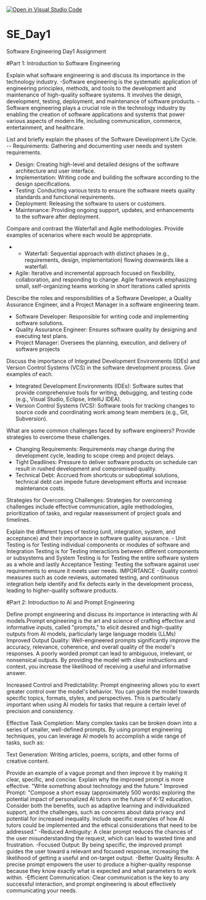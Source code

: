 [![Open in Visual Studio Code](https://classroom.github.com/assets/open-in-vscode-2e0aaae1b6195c2367325f4f02e2d04e9abb55f0b24a779b69b11b9e10269abc.svg)](https://classroom.github.com/online_ide?assignment_repo_id=18676153&assignment_repo_type=AssignmentRepo)
# SE_Day1
Software Engineering Day1 Assignment

#Part 1: Introduction to Software Engineering

Explain what software engineering is and discuss its importance in the technology industry.
-Software engineering is the systematic application
of engineering principles, methods, and tools to the development and maintenance of
high-quality software systems. It involves the design, development, testing,
deployment, and maintenance of software products.
-Software engineering plays a crucial role in
the technology industry by enabling the creation of software applications and systems
that power various aspects of modern life, including communication, commerce,
entertainment, and healthcare.

List and briefly explain the phases of the Software Development Life Cycle.
-- Requirements: Gathering and documenting user needs and system requirements.
 - Design: Creating high-level and detailed designs of the software architecture and user
interface.
 - Implementation: Writing code and building the software according to the design
specifications.
 - Testing: Conducting various tests to ensure the software meets quality standards and
functional requirements.
 - Deployment: Releasing the software to users or customers.
 - Maintenance: Providing ongoing support, updates, and enhancements to the software after
deployment.


Compare and contrast the Waterfall and Agile methodologies. Provide examples of scenarios where each would be appropriate.
- - Waterfall: Sequential approach with distinct phases (e.g., requirements, design,
implementation) flowing downwards like a waterfall.
 - Agile: Iterative and incremental approach focused on flexibility, collaboration, and
responding to change. Agile framework emphasizing small, self-organizing teams working in
short iterations called sprints

Describe the roles and responsibilities of a Software Developer, a Quality Assurance Engineer, and a Project Manager in a software engineering team.
 - Software Developer: Responsible for writing code and implementing software solutions.
 - Quality Assurance Engineer: Ensures software quality by designing and executing test
plans.
 - Project Manager: Oversees the planning, execution, and delivery of software projects

Discuss the importance of Integrated Development Environments (IDEs) and Version Control Systems (VCS) in the software development process. Give examples of each.
- Integrated Development Environments (IDEs): Software suites that provide
comprehensive tools for writing, debugging, and testing code (e.g., Visual Studio, Eclipse,
IntelliJ IDEA).
 - Version Control Systems (VCS): Software tools for tracking changes to source code and
coordinating work among team members (e.g., Git, Subversion).
 
What are some common challenges faced by software engineers? Provide strategies to overcome these challenges.
- Changing Requirements: Requirements may change during the development cycle,
leading to scope creep and project delays.
 - Tight Deadlines: Pressure to deliver software products on schedule can result in rushed
development and compromised quality.
 - Technical Debt: Accrued from shortcuts or suboptimal solutions, technical debt can
impede future development efforts and increase maintenance costs.

Strategies for Overcoming Challenges: Strategies for overcoming challenges include
effective communication, agile methodologies, prioritization of tasks, and regular
reassessment of project goals and timelines.

Explain the different types of testing (unit, integration, system, and acceptance) and their importance in software quality assurance. - Unit Testing is for Testing individual components or modules of software and Integration Testing is for Testing interactions between different components or subsystems and System Testing is for Testing the entire software system as a whole and lastly Acceptance Testing: Testing the software against user requirements to ensure it meets user
needs.
IMPORTANCE - Quality control measures such as code reviews, automated
testing, and continuous integration help identify and fix defects early in the development
process, leading to higher-quality software products.

#Part 2: Introduction to AI and Prompt Engineering


Define prompt engineering and discuss its importance in interacting with AI models.Prompt engineering is the art and science of crafting effective and informative inputs, called "prompts," to elicit desired and high-quality outputs from AI models, particularly large language models (LLMs)
Improved Output Quality: Well-engineered prompts significantly improve the accuracy, relevance, coherence, and overall quality of the model's responses. A poorly worded prompt can lead to ambiguous, irrelevant, or nonsensical outputs. By providing the model with clear instructions and context, you increase the likelihood of receiving a useful and informative answer.

Increased Control and Predictability: Prompt engineering allows you to exert greater control over the model's behavior. You can guide the model towards specific topics, formats, styles, and perspectives. This is particularly important when using AI models for tasks that require a certain level of precision and consistency.

Effective Task Completion: Many complex tasks can be broken down into a series of smaller, well-defined prompts. By using prompt engineering techniques, you can leverage AI models to accomplish a wide range of tasks, such as:

Text Generation: Writing articles, poems, scripts, and other forms of creative content.

Provide an example of a vague prompt and then improve it by making it clear, specific, and concise. Explain why the improved prompt is more effective.
"Write something about technology and the future."
Improved Prompt:
"Compose a short essay (approximately 500 words) exploring the potential impact of personalized AI tutors on the future of K-12 education. Consider both the benefits, such as adaptive learning and individualized support, and the challenges, such as concerns about data privacy and potential for increased inequality. Include specific examples of how AI tutors could be implemented and the ethical considerations that need to be addressed."
-Reduced Ambiguity: A clear prompt reduces the chances of the user misunderstanding the request, which can lead to wasted time and frustration.
-Focused Output: By being specific, the improved prompt guides the user toward a relevant and focused response, increasing the likelihood of getting a useful and on-target output.
-Better Quality Results: A precise prompt empowers the user to produce a higher-quality response because they know exactly what is expected and what parameters to work within.
-Efficient Communication: Clear communication is the key to any successful interaction, and prompt engineering is about effectively communicating your needs.





